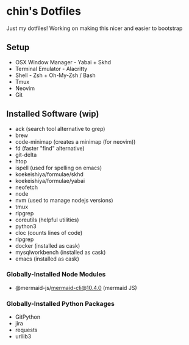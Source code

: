 # chin's Dotfiles

Just my dotfiles! Working on making this nicer and easier to bootstrap

## Setup

- OSX Window Manager - Yabai + Skhd
- Terminal Emulator - Alacritty
- Shell - Zsh + Oh-My-Zsh / Bash
- Tmux
- Neovim
- Git

## Installed Software (wip)

- ack (search tool alternative to grep)
- brew 
- code-minimap (creates a minimap (for neovim))
- fd (faster "find" alternative)
- git-delta
- htop
- ispell (used for spelling on emacs)
- koekeishiya/formulae/skhd
- koekeishiya/formulae/yabai
- neofetch
- node
- nvm (used to manage nodejs versions)
- tmux
- ripgrep
- coreutils (helpful utilities)
- python3
- cloc (counts lines of code)
- ripgrep 
- docker (installed as cask)
- mysqlworkbench (installed as cask)
- emacs (installed as cask)

### Globally-Installed Node Modules

- @mermaid-js/mermaid-cli@10.4.0 (mermaid JS) 

### Globally-Installed Python Packages

- GitPython
- jira
- requests
- urllib3

